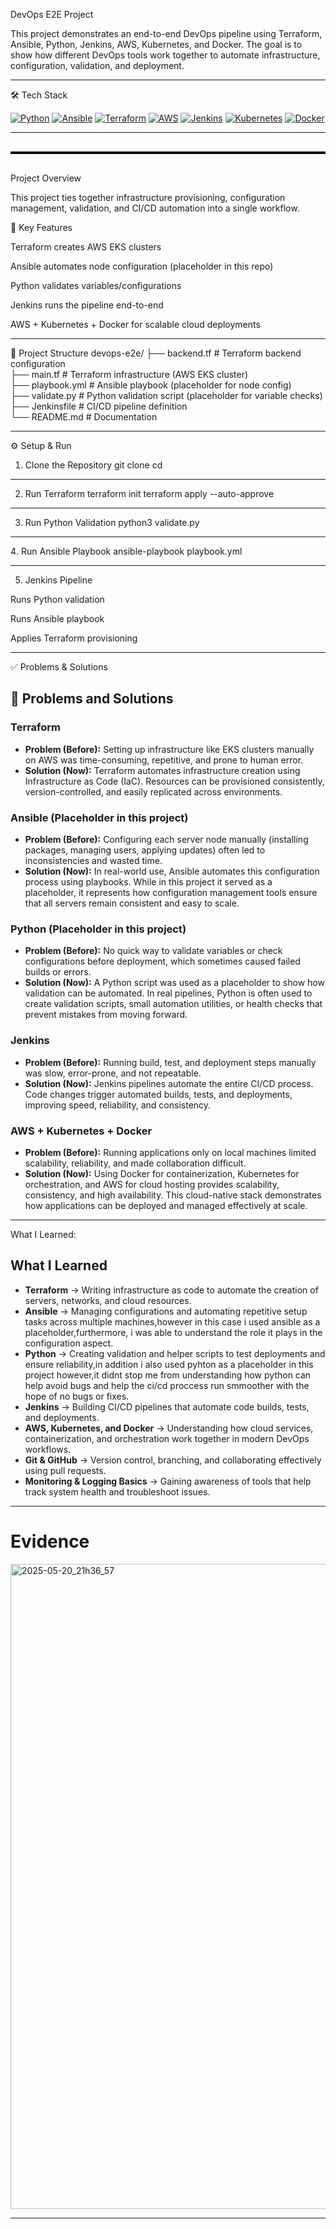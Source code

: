  DevOps E2E Project

This project demonstrates an end-to-end DevOps pipeline using Terraform, Ansible, Python, Jenkins, AWS, Kubernetes, and Docker.
The goal is to show how different DevOps tools work together to automate infrastructure, configuration, validation, and deployment.

---

🛠 Tech Stack


[![Python](https://img.shields.io/badge/Python-3776AB?style=for-the-badge&logo=python&logoColor=white)](https://www.python.org/) 
[![Ansible](https://img.shields.io/badge/Ansible-EE0000?style=for-the-badge&logo=ansible&logoColor=white)](https://www.ansible.com/) 
[![Terraform](https://img.shields.io/badge/Terraform-7B42BC?style=for-the-badge&logo=terraform&logoColor=white)](https://www.terraform.io/) 
[![AWS](https://img.shields.io/badge/AWS-FF9900?style=for-the-badge&logo=amazonaws&logoColor=white)](https://aws.amazon.com/) 
[![Jenkins](https://img.shields.io/badge/Jenkins-D24939?style=for-the-badge&logo=jenkins&logoColor=white)](https://www.jenkins.io/) 
[![Kubernetes](https://img.shields.io/badge/Kubernetes-326CE5?style=for-the-badge&logo=kubernetes&logoColor=white)](https://kubernetes.io/) 
[![Docker](https://img.shields.io/badge/Docker-2496ED?style=for-the-badge&logo=docker&logoColor=white)](https://www.docker.com/)


---








<div style="border-top: 4px solid black; margin: 30px 0;"></div>
 Project Overview

This project ties together infrastructure provisioning, configuration management, validation, and CI/CD automation into a single workflow.

🔑 Key Features

Terraform creates AWS EKS clusters

Ansible automates node configuration (placeholder in this repo)

Python validates variables/configurations

Jenkins runs the pipeline end-to-end

AWS + Kubernetes + Docker for scalable cloud deployments


---

📂 Project Structure
devops-e2e/
├── backend.tf      # Terraform backend configuration  
├── main.tf         # Terraform infrastructure (AWS EKS cluster)  
├── playbook.yml    # Ansible playbook (placeholder for node config)  
├── validate.py     # Python validation script (placeholder for variable checks)  
├── Jenkinsfile     # CI/CD pipeline definition  
└── README.md       # Documentation  

---

⚙️ Setup & Run
1. Clone the Repository
git clone <repo-url>
cd <repo-folder>

---

2. Run Terraform
terraform init
terraform apply --auto-approve

---

3. Run Python Validation
python3 validate.py

---

4️.  Run Ansible Playbook
ansible-playbook playbook.yml

---

5. Jenkins Pipeline

Runs Python validation

Runs Ansible playbook

Applies Terraform provisioning

---


✅ Problems & Solutions
## 🔧 Problems and Solutions

### Terraform
- **Problem (Before):** Setting up infrastructure like EKS clusters manually on AWS was time-consuming, repetitive, and prone to human error.  
- **Solution (Now):** Terraform automates infrastructure creation using Infrastructure as Code (IaC). Resources can be provisioned consistently, version-controlled, and easily replicated across environments.  

### Ansible (Placeholder in this project)
- **Problem (Before):** Configuring each server node manually (installing packages, managing users, applying updates) often led to inconsistencies and wasted time.  
- **Solution (Now):** In real-world use, Ansible automates this configuration process using playbooks. While in this project it served as a placeholder, it represents how configuration management tools ensure that all servers remain consistent and easy to scale.  

### Python (Placeholder in this project)
- **Problem (Before):** No quick way to validate variables or check configurations before deployment, which sometimes caused failed builds or errors.  
- **Solution (Now):** A Python script was used as a placeholder to show how validation can be automated. In real pipelines, Python is often used to create validation scripts, small automation utilities, or health checks that prevent mistakes from moving forward.  

### Jenkins
- **Problem (Before):** Running build, test, and deployment steps manually was slow, error-prone, and not repeatable.  
- **Solution (Now):** Jenkins pipelines automate the entire CI/CD process. Code changes trigger automated builds, tests, and deployments, improving speed, reliability, and consistency.  

### AWS + Kubernetes + Docker
- **Problem (Before):** Running applications only on local machines limited scalability, reliability, and made collaboration difficult.  
- **Solution (Now):** Using Docker for containerization, Kubernetes for orchestration, and AWS for cloud hosting provides scalability, consistency, and high availability. This cloud-native stack demonstrates how applications can be deployed and managed effectively at scale.  


---


 What I Learned:

##  What I Learned

- **Terraform** → Writing infrastructure as code to automate the creation of servers, networks, and cloud resources.  
- **Ansible** → Managing configurations and automating repetitive setup tasks across multiple machines,however in this case i used ansible as a placeholder,furthermore, i was able to understand  the role it plays in the configuration aspect.
- **Python** → Creating validation and helper scripts to test deployments and ensure reliability,in addition i also used pyhton as a placeholder in this project however,it didnt stop me from understanding how python can help avoid bugs  and help the ci/cd proccess run smmoother with the hope of no bugs or fixes.  
- **Jenkins** → Building CI/CD pipelines that automate code builds, tests, and deployments.  
- **AWS, Kubernetes, and Docker** → Understanding how cloud services, containerization, and orchestration work together in modern DevOps workflows.  
- **Git & GitHub** → Version control, branching, and collaborating effectively using pull requests.  
- **Monitoring & Logging Basics** → Gaining awareness of tools that help track system health and troubleshoot issues.  


---
# Evidence 
<img width="1920" height="1032" alt="2025-05-20_21h36_57" src="https://github.com/user-attachments/assets/9f8c955d-d9d2-4446-991a-510d4b5f477c" />




---

